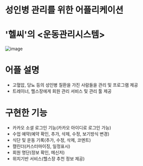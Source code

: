 # 성인병 관리를 위한 어플리케이션
# '헬씨'의 <운동관리시스템>
![image](https://user-images.githubusercontent.com/65011438/150668742-cb327a3e-5238-4645-8094-a1248ae04912.png)

# 어플 설명
  - 고혈압, 당뇨 등의 성인병 질환을 가진 사람들을 관리 및 프로그램 제공
  - 트레이너, 헬스장에게 회원 관리 서비스 및 관리 툴 제공

# 구현한 기능 
  - 카카오 소셜 로그인 기능(카카오 아이디로 로그인 가능)
  - 수업 예약(예약 확인, 추가, 삭제, 수정, 보기방식 변경)
  - 식단 및 운동 기록(추가, 수정, 삭제, 코멘트)
  - 캘린더(커스터마이징, 일정표시)
  - 회원 명단(정보 확인, 메신저)
  - 위치기반 서비스(헬스장 추천 정보 제공)
 
